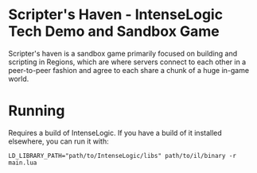 # Scripter's Haven - IntenseLogic Tech Demo and Sandbox Game

Scripter's haven is a sandbox game primarily focused on building and scripting in Regions, which are where servers connect to each other in a peer-to-peer fashion and agree to each share a chunk of a huge in-game world.

# Running

Requires a build of IntenseLogic. If you have a build of it installed elsewhere, you can run it with:

    LD_LIBRARY_PATH="path/to/IntenseLogic/libs" path/to/il/binary -r main.lua

